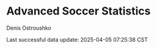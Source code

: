 # Advanced Soccer Statistics
Denis Ostroushko

<!-- gfm -->

Last successful data update: 2025-04-05 07:25:38 CST
